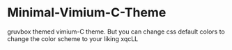 # Minimal-Vimium-C-Theme
gruvbox themed vimium-C theme. But you can change css default colors to change the color scheme to your liking xqcLL
